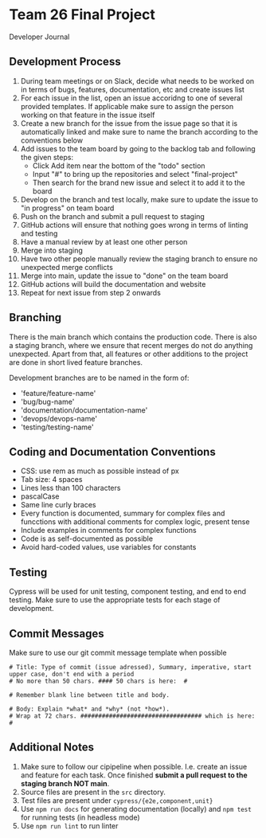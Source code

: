 # Team 26 Final Project

Developer Journal

## Development Process
1. During team meetings or on Slack, decide what needs to be worked on in terms of bugs, features, documentation, etc and create issues list
2. For each issue in the list, open an issue accoridng to one of several provided templates. If applicable make sure to assign the person working on that feature in the issue itself
3. Create a new branch for the issue from the issue page so that it is automatically linked and make sure to name the branch according to the conventions below 
4. Add issues to the team board by going to the backlog tab and following the given steps:
    -  Click Add item near the bottom of the "todo" section
    - Input "#" to bring up the repositories and select "final-project"
    - Then search for the brand new issue and select it to add it to the board
5. Develop on the branch and test locally, make sure to update the issue to "in progress" on team board
6. Push on the branch and submit a pull request to staging
7. GitHub actions will ensure that nothing goes wrong in terms of linting and testing
8. Have a manual review by at least one other person
9. Merge into staging
10. Have two other people manually review the staging branch to ensure no unexpected merge conflicts
11. Merge into main, update the issue to "done" on the team board
12. GitHub actions will build the documentation and website
13. Repeat for next issue from step 2 onwards

## Branching
There is the main branch which contains the production code. There is also a staging branch, where we ensure that recent merges do not do anything unexpected. Apart from that, all features or other additions to the project are done in short lived feature branches. 

Development branches are to be named in the form of:
- 'feature/feature-name'
- 'bug/bug-name'
- 'documentation/documentation-name'
- 'devops/devops-name'
- 'testing/testing-name' 

## Coding and Documentation Conventions
- CSS: use rem as much as possible instead of px
- Tab size: 4 spaces
- Lines less than 100 characters
- pascalCase
- Same line curly braces
- Every function is documented, summary for complex files and funcctions with additional comments for complex logic, present tense
- Include examples in comments for complex functions
- Code is as self-documented as possible
- Avoid hard-coded values, use variables for constants

## Testing
Cypress will be used for unit testing, component testing, and end to end testing. Make sure to use the appropriate tests for each stage of development.

## Commit Messages
Make sure to use our git commit message template when possible

```
# Title: Type of commit (issue adressed), Summary, imperative, start upper case, don't end with a period
# No more than 50 chars. #### 50 chars is here:  #

# Remember blank line between title and body.

# Body: Explain *what* and *why* (not *how*).
# Wrap at 72 chars. ################################## which is here:  #
```

## Additional Notes
1. Make sure to follow our cipipeline when possible. I.e. create an issue and feature for each task. Once finished **submit a pull request to the staging branch NOT main**.
2. Source files are present in the `src` directory.
3. Test files are present under `cypress/{e2e,component,unit}`
4. Use `npm run docs` for generating documentation (locally) and `npm test` for running tests (in headless mode)
5. Use `npm run lint` to run linter


